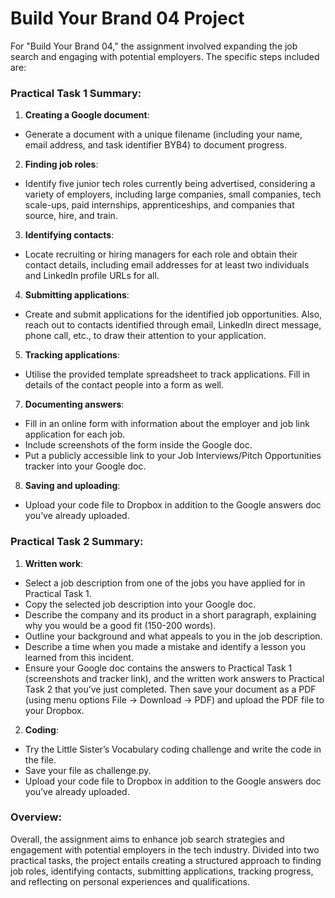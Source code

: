 # Build Your Brand 04 Project

For "Build Your Brand 04," the assignment involved expanding the job search and engaging with potential employers. The specific steps included are:

### Practical Task 1 Summary:

1. **Creating a Google document**: 
- Generate a document with a unique filename (including your name, email address, and task identifier BYB4) to document progress.

2. **Finding job roles**: 
- Identify five junior tech roles currently being advertised, considering a variety of employers, including large companies, small companies, tech scale-ups, paid internships, apprenticeships, and companies that source, hire, and train.

3. **Identifying contacts**: 
- Locate recruiting or hiring managers for each role and obtain their contact details, including email addresses for at least two individuals and LinkedIn profile URLs for all.

4. **Submitting applications**: 
- Create and submit applications for the identified job opportunities. Also, reach out to contacts identified through email, LinkedIn direct message, phone call, etc., to draw their attention to your application.

5. **Tracking applications**: 
- Utilise the provided template spreadsheet to track applications. Fill in details of the contact people into a form as well.

7. **Documenting answers**: 
 - Fill in an online form with information about the employer and job link application for each job. 
 - Include screenshots of the form inside the Google doc.
 - Put a publicly accessible link to your Job Interviews/Pitch Opportunities tracker into your Google doc.

8. **Saving and uploading**: 
- Upload your code file to Dropbox in addition to the Google answers doc you’ve already uploaded.

### Practical Task 2 Summary: 

1. **Written work**: 
- Select a job description from one of the jobs you have applied for in Practical Task 1. 
- Copy the selected job description into your Google doc. 
- Describe the company and its product in a short paragraph, explaining why you would be a good fit (150-200 words).
- Outline your background and what appeals to you in the job description.
- Describe a time when you made a mistake and identify a lesson you learned from this incident.
- Ensure your Google doc contains the answers to Practical Task 1 (screenshots and tracker link), and the written work answers to Practical Task 2 that you’ve just completed. Then save your document as a PDF (using menu options File -> Download -> PDF) and upload the PDF file to your Dropbox.

2. **Coding**: 
- Try the Little Sister’s Vocabulary coding challenge and write the code in the file.
- Save your file as challenge.py.
- Upload your code file to Dropbox in addition to the Google answers doc you’ve already uploaded.

### Overview: 
Overall, the assignment aims to enhance job search strategies and engagement with potential employers in the tech industry. Divided into two practical tasks, the project entails creating a structured approach to finding job roles, identifying contacts, submitting applications, tracking progress, and reflecting on personal experiences and qualifications.